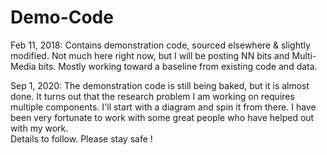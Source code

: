 # Demo-Code

Feb 11, 2018:
Contains demonstration code, sourced elsewhere &amp; slightly modified. 
Not much here right now, but I will be posting NN bits and Multi-Media bits.
Mostly working toward a baseline from existing code and data. 

Sep 1, 2020:
The demonstration code is still being baked, but it is almost done. 
It turns out that the research problem I am working on requires multiple components.
I'll start with a diagram and spin it from there. I have been very fortunate
to work with some great people who have helped out with my work.  
Details to follow. Please stay safe !
